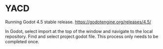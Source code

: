 # YACD

Running Godot 4.5 stable release. https://godotengine.org/releases/4.5/

In Godot, select import at the top of the window and navigate to the local repository. Find and select project.godot file. This process only needs to be completed once. 